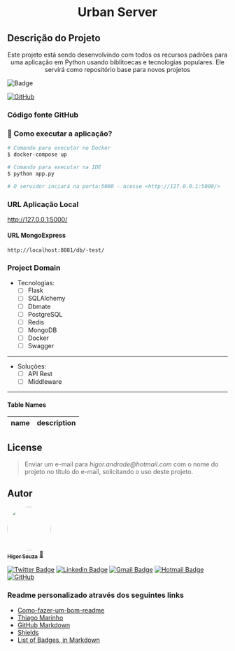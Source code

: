 <h1 align="center">Urban Server</h1>

## Descrição do Projeto
<p align="center">Este projeto está sendo desenvolvindo com todos os recursos padrões para uma
aplicação em Python usando biblitoecas e tecnologias populares.
Ele servirá como repositório base para novos projetos</p>

![Badge](https://img.shields.io/badge/Python-Flask-%237159c1?style=for-the-badge&logo=ghost)

[![GitHub](https://badgen.net/badge/icon/github?icon=github&label)](https://github.com/souzarogih/)

### Código fonte GitHub

### 🎲 Como executar a aplicação?  
```bash
# Comando para executar no Docker  
$ docker-compose up

# Comando para executar na IDE  
$ python app.py

# O servidor inciará na porta:5000 - acesse <http://127.0.0.1:5000/>
```

### URL Aplicação Local
http://127.0.0.1:5000/

#### URL MongoExpress 
`http://localhost:8081/db/-test/`

### Project Domain

- Tecnologias:
  - [ ] Flask
  - [ ] SQLAlchemy
  - [ ] Dbmate
  - [ ] PostgreSQL
  - [ ] Redis
  - [ ] MongoDB
  - [ ] Docker
  - [ ] Swagger

****

- Soluções:
  - [ ] API Rest
  - [ ] Middleware
   
****

#### Table Names 
| name            | description     |
|  ------------- | ------------- |

## License
>Enviar um e-mail para _higor.andrade@hotmail.com_ com o nome do projeto no título do 
> e-mail, solicitando o uso deste projeto.


Autor
---

<a href="https://github.com/souzarogih">
 <img style="border-radius: 50%;" src="https://avatars.githubusercontent.com/u/33656742?v=4" width="100px;" alt=""/>
 <br />
 <sub><b>Higor Souza</b></sub></a> <a href="https://github.com/souzarogih" title="Rocketseat">🚀</a>


[![Twitter Badge](https://img.shields.io/badge/-@HigorSouza04-1ca0f1?style=flat-square&labelColor=1ca0f1&logo=twitter&logoColor=white&link=https://twitter.com/HigorSouza04)](https://twitter.com/i/redirect?url=https%3A%2F%2Ftwitter.com%2FHigorSouza04&t=1&cn=bG9naW5fbm90aWZpY2F0aW9uX2VtYWls&sig=a0e0273dce32a5c70e3ef154782b2ce5c4a5ef53&iid=cb7ce91830aa4ed4a58b1b4e7edbbfff&uid=343469291&nid=296+1) 
[![Linkedin Badge](https://img.shields.io/badge/-HigorSouza-blue?style=flat-square&logo=Linkedin&logoColor=white&link=https:https://www.linkedin.com/in/higor-souza-aab27051/)](https://www.linkedin.com/in/higor-souza-aab27051/) 
[![Gmail Badge](https://img.shields.io/badge/-rogih.andrade@gmail.com-c14438?style=flat-square&logo=Gmail&logoColor=white&link=mailto:rogih.andrade@gmail.com)](mailto:rogih.andrade@gmail.com)
[![Hotmail Badge](https://img.shields.io/badge/-Hotmail-0078D4?style=flat-square&amp;logo=microsoft-outlook&amp;logoColor=white&amp;link=mailto:higor.andrade@hotmail.com)](mailto:higor.andrade@hotmail.com)
[![GitHub](https://badgen.net/badge/icon/github?icon=github&label)](https://github.com/souzarogih)

### Readme personalizado através dos seguintes links

- [Como-fazer-um-bom-readme](https://blog.rocketseat.com.br/como-fazer-um-bom-readme/)
- [Thiago Marinho](https://gist.github.com/tgmarinho/931ce1ad6de9c24c7f3b6d7848de9fbd)
- [GitHub Markdown](https://github.com/ekalinin/github-markdown-toc#table-of-contents)
- [Shields](https://shields.io/)
- [List of Badges, in Markdown](https://github.com/Naereen/badges)